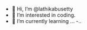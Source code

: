 - 👋 Hi, I’m @lathikabusetty
- 👀 I’m interested in coding.
- 🌱 I’m currently learning ...
-..


<!---
lathikabusetty/lathikabusetty is a ✨ special ✨ repository because its `README.md` (this file) appears on your GitHub profile.
You can click the Preview link to take a look at your changes.
--->
